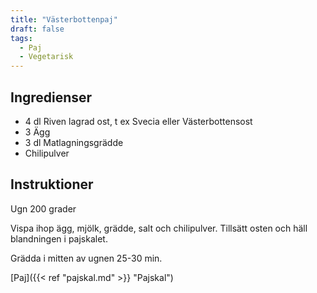 ```yaml
---
title: "Västerbottenpaj"  
draft: false
tags:
  - Paj
  - Vegetarisk
---
```


## Ingredienser
- 4 dl Riven lagrad ost, t ex Svecia eller Västerbottensost
- 3 Ägg
- 3 dl Matlagningsgrädde
- Chilipulver

## Instruktioner

Ugn 200 grader

Vispa ihop ägg, mjölk, grädde, salt och chilipulver. Tillsätt osten och häll blandningen i pajskalet.

Grädda i mitten av ugnen 25-30 min. 

[Paj]({{< ref "pajskal.md" >}} "Pajskal")
